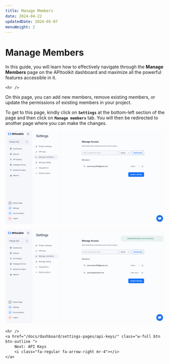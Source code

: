 ```yaml
---
title: Manage Members
date: 2024-04-22
updatedDate: 2024-05-07
menuWeight: 2
---
```


# Manage Members

In this guide, you will learn how to effectively navigate through the **Manage Members** page on the APItoolkit dashboard and maximize all the powerful features accessible in it.

```=html
<hr />
```

On this page, you can add new members, remove existing members, or update the permissions of existing members in your project.

To get to this page, kindly click on **`Settings`** at the bottom-left section of the page and then click on **`Manage members`** tab. You will then be redirected to another page where you can make the changes.

![Screenshot of APItoolkit's manage members page](/docs/dashboard/settings-pages/manage-members/manage-members-1.png)

![Screenshot of APItoolkit's manage members page](/docs/dashboard/settings-pages/manage-members/manage-members-2.png)

```=html
<hr />
<a href="/docs/dashboard/settings-pages/api-keys/" class="w-full btn btn-outline ">
    Next: API Keys
    <i class="fa-regular fa-arrow-right mr-4"></i>
</a>
```
